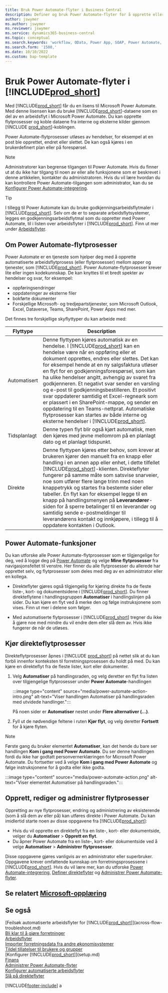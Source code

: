 ```yaml
---
title: Bruk Power Automate-flyter i Business Central
description: Definer og bruk Power Automate-flyter for å opprette eller endre Business Central-data.
author: jswymer
ms.author: jswymer
ms.reviewer: jswymer
ms.service: dynamics365-business-central
ms.topic: conceptual
ms.search.keywords: 'workflow, OData, Power App, SOAP, Power Automate,'
ms.search.form: '1500,'
ms.date: 10/10/2022
ms.custom: bap-template
---
```

# <a name="use-power-automate-flows-in-"></a><a name="use-power-automate-flows-in-"></a>Bruk Power Automate-flyter i [!INCLUDE[prod_short](includes/prod_short.md)]

Med [!INCLUDE[prod_short](includes/prod_short.md)] får du en lisens til Microsoft Power Automate. Med denne lisensen kan du bruke [!INCLUDE[prod_short](includes/prod_short.md)]-dataene som en del av en arbeidsflyt i Microsoft Power Automate. Du kan opprette flytprosesser og koble dataene fra interne og eksterne kilder gjennom [!INCLUDE [prod_short](includes/prod_short.md)]-koblingen.

Power Automate-flytprosesser utløses av hendelser, for eksempel at en post ble opprettet, endret eller slettet. De kan også kjøres i en brukerdefinert plan eller på forespørsel.

> [!NOTE]
> Administratorer kan begrense tilgangen til Power Automate. Hvis du finner ut at du ikke har tilgang til noen av eller alle funksjonene som er beskrevet i denne artikkelen, kontakter du administratoren. Hvis du vil lære hvordan du kan kontrollere Power Automate-tilgangen som administrator, kan du se [Konfigurer Power Automate-integrering](/dynamics365/business-central/dev-itpro/powerplatform/power-automate-setup).

<!-- You must have a valid account with both [!INCLUDE[prod_short](includes/prod_short.md)] and Power Automate. --> 

> [!TIP]
> I tillegg til Power Automate kan du bruke godkjenningsarbeidsflytmaler i [!INCLUDE[prod_short](includes/prod_short.md)]. Selv om de er to separate arbeidsflytsystemer, legges en godkjenningsarbeidsflytmal som du oppretter med Power Automate, til i listen over arbeidsflyter i [!INCLUDE[prod_short](includes/prod_short.md)]. Finn ut mer under [Arbeidsflyter](across-workflow.md).

## <a name="about-power-automate-flows"></a><a name="about-power-automate-flows"></a>Om Power Automate-flytprosesser

Power Automate er en tjeneste som hjelper deg med å opprette automatiserte arbeidsflytprosess (eller flytprosesser) mellom apper og tjenester, som [!INCLUDE[prod_short](includes/prod_short.md)]. Power Automate-flytprosesser krever lite eller ingen kodekunnskap. De kan knyttes til et bredt spekter av hendelser og svar, for eksempel:

- oppføringsendringer
- oppdateringer av eksterne filer
- bokførte dokumenter
- Forskjellige Microsoft- og tredjepartstjenester, som Microsoft Outlook, Excel, Dataverse, Teams, SharePoint, Power Apps med mer.

Det finnes tre forskjellige skyflyttyper du kan arbeide med:

|Flyttype|Description|
|---------|-----------|
|Automatisert|Denne flyttypen kjøres automatisk av en hendelse. I [!INCLUDE[prod_short](includes/prod_short.md)] kan en hendelse være når en oppføring eller et dokument opprettes, endres eller slettes. Det kan for eksempel hende at en ny salgsfaktura utløser en flyt for en godkjenningsforespørsel, som kan ha ulike hendelser angitt, avhengig av svaret fra godkjenneren. Et negativt svar sender en varsling og e-post til godkjenningsbestilleren. Et positivt svar oppdaterer samtidig et Excel-regneark som er plassert i en SharePoint-mappe, og sender en oppdatering til en Teams-nettprat. Automatiske flytprosesser kan startes av både interne og eksterne hendelser i [!INCLUDE[prod_short](includes/prod_short.md)].|
|Tidsplanlagt|Denne typen flyt blir også kjørt automatisk, men den kjøres med jevne mellomrom på en planlagt dato og et planlagt tidspunkt. |
|Direkte |Denne flyttypen kjøres etter behov, som krever at brukeren kjører den manuelt fra en knapp eller handling i en annen app eller enhet, i dette tilfellet [!INCLUDE[prod_short](includes/prod_short.md)]-klienten. Direkteflyter fungerer på samme måte som satsvise snarveier, noe som utfører flere lange trinn med noen knappetrykk og startes fra bestemte sider eller tabeller. En flyt kan for eksempel legge til en knapp på handlingsmenyen på **Leverandører**- siden for å sperre betalinger til en leverandør og samtidig sende e-postmeldinger til leverandørens kontakt og innkjøpere, i tillegg til å oppdatere kontakten i Outlook. |

## <a name="power-automate-features"></a><a name="power-automate-features"></a>Power Automate-funksjoner

Du kan utforske alle Power Automate-flytprosesser som er tilgjengelige for deg, ved å logge deg på [Power Automate](https://powerautomate.com) og velge **Mine flytprosesser** fra navigasjonsfeltet til venstre. Her finner du alle flytprosesser du allerede har opprettet selv, og flytprosesser som deles med deg av en administrator eller en kollega.

- Direkteflyter gjøres også tilgjengelig for kjøring direkte fra de fleste liste-, kort- og dokumentsidene i [!INCLUDE[prod_short](includes/prod_short.md)]. Du finner direkteflytene i handlingsgruppen **Automatiser** i handlingslinjen på sider. Du kan kjøre en flyt ved å merke den og følge instruksjonene som vises. Finn ut mer i delene som følger.
 
- Med automatiserte flytprosesser i [!INCLUDE[prod_short](includes/prod_short.md)] tregner du ikke å gjøre noe med mindre du vil endre dem eller slå dem av. Hvis ikke fungerer de når de utløses. 
<!--

## <a name="automated-flows"></a><a name="automated-flows"></a>Automated flows

With Power Automate, you can create business flows directly in-house and rely on citizen developers. Automated workflows can be started by both internal and external events in [!INCLUDE[prod_short](includes/prod_short.md)], and also be set to run periodically. Learn more and get instructions on how to create flows in the [Set Up Automated Workflows](/dynamics365/business-central/dev-itpro/powerplatform/automate-workflows) article in the administration content.

-->

## <a name="run-instant-flows"></a><a name="run-instant-flows"></a>Kjør direkteflytprosesser

Direkteflytprosesser åpnes i [!INCLUDE [prod_short](includes/prod_short.md)] på nettet slik at du kan forbli innenfor konteksten til forretningsprosessen du holdt på med. Du kan kjøre en direkteflyt fra de fleste lister, kort eller dokumenter.

1. Velg **Automatiser** på handlingsraden, og velg deretter en flyt fra listen over tilgjengelige flytprosesser under **Power Automate**-handlingen

    :::image type="content" source="media/power-automate-action-intro.png" alt-text="Viser handlingen Automatiser på handlingsraden med utvidede handlinger.":::

    På noen sider er **Automatiser** nestet under **Flere alternativer (...)**. 
2. Fyll ut de nødvendige feltene i ruten **Kjør flyt**, og velg deretter **Fortsett** for å kjøre flyten.

> [!NOTE]
> Første gang du bruker elementet **Automatiser**, kan det hende du bare ser handlingen **Kom i gang med Power Automate**. Du ser denne handlingen fordi du ikke har godtatt personvernerklæringen for Microsoft Power Automate. Du fortsetter ved å velge **Kom i gang med Power Automate** og følge instruksjonene for å godta eller ikke godta.  
>
> :::image type="content" source="media/power-automate-action.png" alt-text="Viser elementet Automatiser på handlingsraden.":::

<!--

[!INCLUDE [prod_short](includes/prod_short.md)] can run a Power Automate flow from most list, card, and document pages. Once the admin has connected [!INCLUDE [prod_short](includes/prod_short.md)] with Power Automate, you'll see any flows your organization has added when you choose the **Automate** action on the relevant pages. Instant flows are run without leaving [!INCLUDE [prod_short](includes/prod_short.md)]. Learn more in the [Set Up Automated Workflows](/dynamics365/business-central/dev-itpro/powerplatform/automate-workflows) article in the administration content.

These instant flows open on a page inside [!INCLUDE [prod_short](includes/prod_short.md)] online so you can remain within the context of the business process you were in the middle of. Choose the **Automate** action—on some pages nested under the **More Options** menu—choose the **Power Automate** menu item, then choose the relevant link to trigger the workflow. The connection to Power Automate is already set up for you.

Most flows require you to fill in a field or two before you choose the **Run flow** action.

> [!TIP]
> If you don't see an **Automate** action, then your [!INCLUDE [prod_short](includes/prod_short.md)] probably hasn't yet been set up to use Power Automate. Learn more from your admin.-->

## <a name="create-edit-and-manage-flows"></a><a name="create-edit-and-manage-flows"></a>Opprett, rediger og administrer flytprosesser

Oppretting av nye flytprosesser, endring og administrering av eksisterende (som å slå dem av eller på) kan utføres direkte i Power Automate. Du kan imidlertid starte noen av disse oppgavene fra [!INCLUDE[prod_short](includes/prod_short.md)]:

- Hvis du vil opprette en direkteflyt fra en liste-, kort- eller dokumentside, velger du **Automatiser** > **Opprett en flyt**.
- Du åpner Power Automate fra en liste-, kort- eller dokumentside ved å velge **Automatiser** > **Administrer flytprosesser**.
<!--- To create new flows or manage existing flows from inside [!INCLUDE[prod_short](includes/prod_short.md)], got to the **Manage Power Automate Flows** page.-->

Disse oppgavene gjøres vanligvis av en administrator eller superbruker. Oppgavene krever omfattende kunnskap om forretningsprosessene i [!INCLUDE[prod_short](includes/prod_short.md)]. Hvis du vil lære mer, kan du utforske [Power Automate-integrering](/dynamics365/business-central/dev-itpro/powerplatform/power-automate-overview), [Definer direkteflyter](/dynamics365/business-central/dev-itpro/powerplatform/instant-flows) og [Administrer Power Automate-flyter](/dynamics365/business-central/dev-itpro/powerplatform/manage-power-automate-flows).
<!-- 

## <a name="add-more-automated-flows-and-instant-flows"></a><a name="add-more-automated-flows-and-instant-flows"></a>Add more automated flows and instant flows

You can create flows through the [powerautomate.microsoft.com](https://powerautomate.microsoft.com) website. However, if your admin has switched on the capability to run Power Automate flows from inside [!INCLUDE [prod_short](includes/prod_short.md)] online, you can start the process of building a flow from the **Automate** action on the relevant pages, which can be found under the **More Options** menu depending on the page. Then choose the **Power Automate** menu item, and then choose the **Create a flow** action. Power Automate then opens in a new browser tab, and you're signed in automatically.

You can find sample templates to adapt to your company and all available trigger events, using both [!INCLUDE [prod_short](includes/prod_short.md)] and external tools, by choosing the **Connectors** menu on the Power Automate website. Learn more about available templates and triggers in the [Set Up Automated Workflows](/dynamics365/business-central/dev-itpro/powerplatform/automate-workflows) article in the administration content.

## <a name="create-and-manage-power-automate-flows"></a><a name="create-and-manage-power-automate-flows"></a>Create and manage Power Automate flows

You can create new flows or manage existing Power Automate flows in [!INCLUDE [prod_short](includes/prod_short.md)] on the **Manage Power Automate Flows** page. Learn more in the [Manage Power Automate Flows](/dynamics365/business-central/dev-itpro/powerplatform/manage-power-automate-flows) article in the administration content.

<!--
You can also manage available Power Automate workflows on the **Workflows** page in [!INCLUDE[prod_short](includes/prod_short.md)]. The page lists both the built-in approval and Power Automate workflows, with options for the latter to enable/disable, delete, and view the workflow on the Power Automate website.-->

## <a name="see-related-microsoft-training"></a><a name="see-related-microsoft-training"></a>Se relatert [Microsoft-opplæring](/training/modules/use-power-automate/)

## <a name="see-also"></a><a name="see-also"></a>Se også

[Feilsøk automatiserte arbeidsflyter for [!INCLUDE[prod_short](includes/prod_short.md)]](across-flow-troubleshoot.md)  
[Bli klar til å gjøre forretninger](ui-get-ready-business.md)  
[Arbeidsflyter](across-workflow.md)  
[Importer forretningsdata fra andre økonomisystemer](across-import-data-configuration-packages.md)  
[Tildel tillatelser til brukere og grupper](ui-define-granular-permissions.md)  
[Konfigurer [!INCLUDE[prod_short](includes/prod_short.md)]](setup.md)  
[Finans](finance.md)  
[Administrer Power Automate-flyter](/dynamics365/business-central/dev-itpro/powerplatform/manage-power-automate-flows)  
[Konfigurer automatiserte arbeidsflyter](/dynamics365/business-central/dev-itpro/powerplatform/automate-workflows)  
[Slå på direkteflyter](/dynamics365/business-central/dev-itpro/powerplatform/instant-flows)  

[!INCLUDE[footer-include](includes/footer-banner.md)]
a
